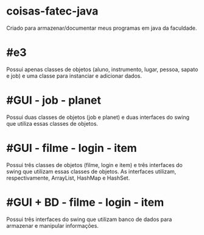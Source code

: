 # coisas-fatec-java

Criado para armazenar/documentar meus programas em java da faculdade.

#e3
==========
Possui apenas classes de objetos (aluno, instrumento, lugar, pessoa, sapato e job) e uma classe para instanciar e adicionar dados.

#GUI - job - planet
==========
Possui duas classes de objetos (job e planet) e duas interfaces do swing que utiliza essas classes de objetos.

#GUI - filme - login - item
==========
Possui três classes de objetos (filme, login e item) e três interfaces do swing que utilizam essas classes de objetos.
As interfaces utilizam, respectivamente, ArrayList, HashMap e HashSet.

#GUI + BD - filme - login - item
==========
Possui três interfaces do swing que utilizam banco de dados para armazenar e manipular informações.
